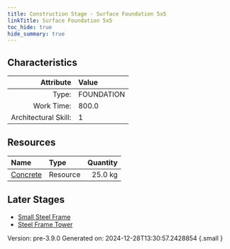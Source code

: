 ```yaml
---
title: Construction Stage - Surface Foundation 5x5
linkTitle: Surface Foundation 5x5
toc_hide: true
hide_summary: true
---
```


## Characteristics

| Attribute      | Value |
|--------:|:------|
|Type:|FOUNDATION|
|Work Time:|800.0|
|Architectural Skill:|1|

## Resources

| Name | Type | Quantity |
|:-----|:-----|-----:|
|[Concrete](/docs/definitions/resource/concrete)|Resource|25.0 kg|

## Later Stages
- [Small Steel Frame](/docs/definitions/construction/small-steel-frame)
- [Steel Frame Tower](/docs/definitions/construction/steel-frame-tower)


Version: pre-3.9.0 Generated on: 2024-12-28T13:30:57.2428854
{.small }